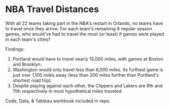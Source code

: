 # NBA Travel Distances

With all 22 teams taking part in the NBA's restart in Orlando, no teams have to travel once they arrive. For each team's remaining 8 regular season games, who would've had to travel the most (or least) if games were played in each team's cities?

Findings:

1. Portland would have to travel nearly 15,000 miles, with games at Boston and Brooklyn. 
2. Washington would only travel less than 6,000 miles. Its furthest game is just over 1,100 miles away (less than 200 miles further than Portland's shortest road trip). 
3. Despite playing against each other, the Clippers and Lakers are 9th and 11th respectively in most hypothetical miles traveled.

Code, Data, & Tableau workbook included in repo.
